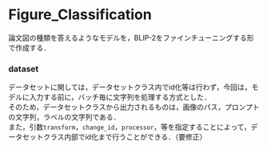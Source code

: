 # Figure_Classification

論文図の種類を答えるようなモデルを，BLIP-2をファインチューニングする形で作成する．<br>


### dataset
データセットに関しては，データセットクラス内でid化等は行わず，今回は，モデルに入力する前に，バッチ毎に文字列を処理する方式とした．<br>
そのため，データセットクラスから出力されるものは，画像のパス，プロンプトの文字列，ラベルの文字列である．<br>
また，引数`transform`，`change_id`，`processor`，等を指定することによって，データセットクラス内部でid化まで行うことができる．（要修正）
